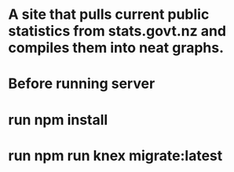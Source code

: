 # A site that pulls current public statistics from stats.govt.nz and compiles them into neat graphs.

# Before running server

# run npm install
# run npm run knex migrate:latest
